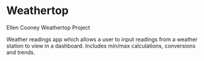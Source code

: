 # Weathertop
Ellen Cooney Weathertop Project

Weather readings app which allows a user to input readings from a weather station to view in a dashboard. Includes min/max calculations, conversions and trends.
